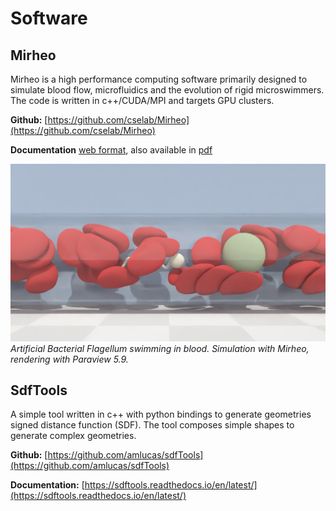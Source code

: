 # Software 

## Mirheo

Mirheo is a high performance computing software primarily designed to simulate blood flow, microfluidics and the evolution of rigid microswimmers.
The code is written in c++/CUDA/MPI and targets GPU clusters.  

**Github:** [https://github.com/cselab/Mirheo](https://github.com/cselab/Mirheo)  

**Documentation** [web format](https://mirheo.readthedocs.io/en/latest/), also available in [pdf](https://n.ethz.ch/~amlucas/mirheo_docs.pdf)  


![](./images/ABF_single_tube.png)
*Artificial Bacterial Flagellum swimming in blood. Simulation with Mirheo, rendering with Paraview 5.9.*


## SdfTools

A simple tool written in c++ with python bindings to generate geometries signed distance function (SDF).
The tool composes simple shapes to generate complex geometries.  

**Github:** [https://github.com/amlucas/sdfTools](https://github.com/amlucas/sdfTools)  

**Documentation:** [https://sdftools.readthedocs.io/en/latest/](https://sdftools.readthedocs.io/en/latest/)  


